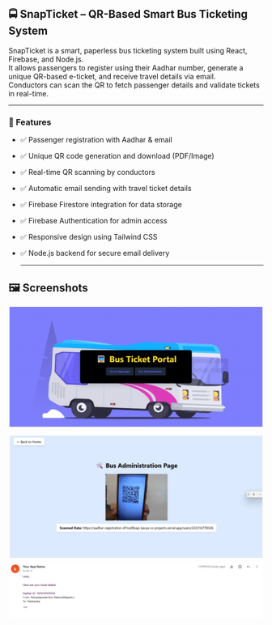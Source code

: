 ## 🚍 SnapTicket – QR-Based Smart Bus Ticketing System

SnapTicket is a smart, paperless bus ticketing system built using React, Firebase, and Node.js.  
It allows passengers to register using their Aadhar number, generate a unique QR-based e-ticket, and receive travel details via email.  
Conductors can scan the QR to fetch passenger details and validate tickets in real-time.

---

### 🎯 Features

- ✅ Passenger registration with Aadhar & email  
- ✅ Unique QR code generation and download (PDF/Image)  
- ✅ Real-time QR scanning by conductors  
- ✅ Automatic email sending with travel ticket details  
- ✅ Firebase Firestore integration for data storage  
- ✅ Firebase Authentication for admin access  
- ✅ Responsive design using Tailwind CSS  
- ✅ Node.js backend for secure email delivery

  ---





## 🖼 Screenshots

<p align="center">
  <img src="images/home.jpg" alt="Homepage" width="500"/>
 
</p>

<p align="center">
  <img src="images/scan.png" alt="Ticket Display" width="500"/>
    <img src="images/eticket.jpg" alt="Ticket Display" width="500"/>

  <!-- Add a second image here if needed -->
</p>
